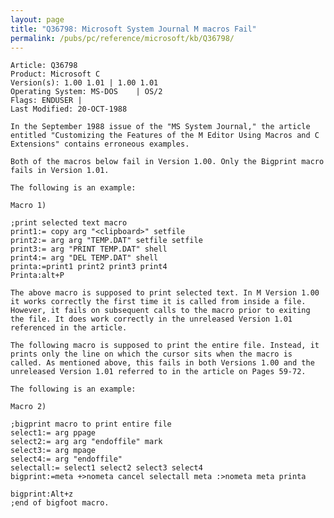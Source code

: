 ```yaml
---
layout: page
title: "Q36798: Microsoft System Journal M macros Fail"
permalink: /pubs/pc/reference/microsoft/kb/Q36798/
---
```


	Article: Q36798
	Product: Microsoft C
	Version(s): 1.00 1.01 | 1.00 1.01
	Operating System: MS-DOS    | OS/2
	Flags: ENDUSER |
	Last Modified: 20-OCT-1988
	
	In the September 1988 issue of the "MS System Journal," the article
	entitled "Customizing the Features of the M Editor Using Macros and C
	Extensions" contains erroneous examples.
	
	Both of the macros below fail in Version 1.00. Only the Bigprint macro
	fails in Version 1.01.
	
	The following is an example:
	
	Macro 1)
	
	;print selected text macro
	print1:= copy arg "<clipboard>" setfile
	print2:= arg arg "TEMP.DAT" setfile setfile
	print3:= arg "PRINT TEMP.DAT" shell
	print4:= arg "DEL TEMP.DAT" shell
	printa:=print1 print2 print3 print4
	Printa:alt+P
	
	The above macro is supposed to print selected text. In M Version 1.00
	it works correctly the first time it is called from inside a file.
	However, it fails on subsequent calls to the macro prior to exiting
	the file. It does work correctly in the unreleased Version 1.01
	referenced in the article.
	
	The following macro is supposed to print the entire file. Instead, it
	prints only the line on which the cursor sits when the macro is
	called. As mentioned above, this fails in both Versions 1.00 and the
	unreleased Version 1.01 referred to in the article on Pages 59-72.
	
	The following is an example:
	
	Macro 2)
	
	;bigprint macro to print entire file
	select1:= arg ppage
	select2:= arg arg "endoffile" mark
	select3:= arg mpage
	select4:= arg "endoffile"
	selectall:= select1 select2 select3 select4
	bigprint:=meta +>nometa cancel selectall meta :>nometa meta printa
	
	bigprint:Alt+z
	;end of bigfoot macro.
